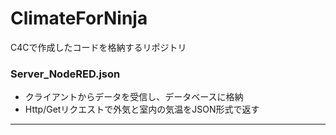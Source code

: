 # ClimateForNinja
C4Cで作成したコードを格納するリポジトリ

### Server_NodeRED.json
- クライアントからデータを受信し、データベースに格納
- Http/Getリクエストで外気と室内の気温をJSON形式で返す

---
